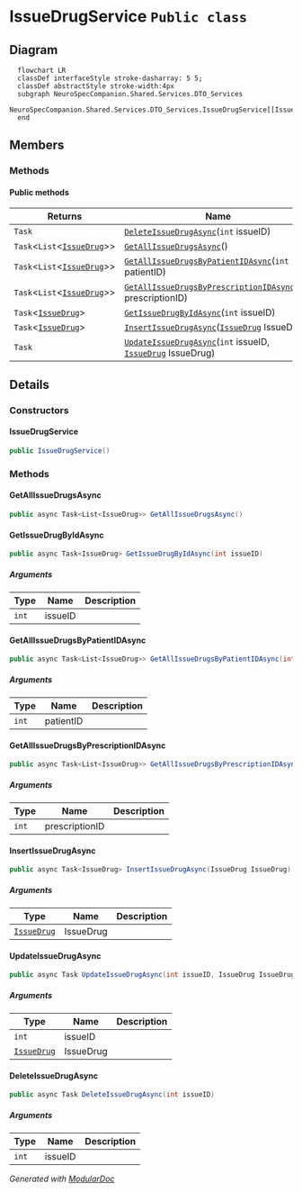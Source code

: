 # IssueDrugService `Public class`

## Diagram
```mermaid
  flowchart LR
  classDef interfaceStyle stroke-dasharray: 5 5;
  classDef abstractStyle stroke-width:4px
  subgraph NeuroSpecCompanion.Shared.Services.DTO_Services
  NeuroSpecCompanion.Shared.Services.DTO_Services.IssueDrugService[[IssueDrugService]]
  end
```

## Members
### Methods
#### Public  methods
| Returns | Name |
| --- | --- |
| `Task` | [`DeleteIssueDrugAsync`](#deleteissuedrugasync)(`int` issueID) |
| `Task`&lt;`List`&lt;[`IssueDrug`](./neurospecsharedmodelsdto-IssueDrug)&gt;&gt; | [`GetAllIssueDrugsAsync`](#getallissuedrugsasync)() |
| `Task`&lt;`List`&lt;[`IssueDrug`](./neurospecsharedmodelsdto-IssueDrug)&gt;&gt; | [`GetAllIssueDrugsByPatientIDAsync`](#getallissuedrugsbypatientidasync)(`int` patientID) |
| `Task`&lt;`List`&lt;[`IssueDrug`](./neurospecsharedmodelsdto-IssueDrug)&gt;&gt; | [`GetAllIssueDrugsByPrescriptionIDAsync`](#getallissuedrugsbyprescriptionidasync)(`int` prescriptionID) |
| `Task`&lt;[`IssueDrug`](./neurospecsharedmodelsdto-IssueDrug)&gt; | [`GetIssueDrugByIdAsync`](#getissuedrugbyidasync)(`int` issueID) |
| `Task`&lt;[`IssueDrug`](./neurospecsharedmodelsdto-IssueDrug)&gt; | [`InsertIssueDrugAsync`](#insertissuedrugasync)([`IssueDrug`](./neurospecsharedmodelsdto-IssueDrug) IssueDrug) |
| `Task` | [`UpdateIssueDrugAsync`](#updateissuedrugasync)(`int` issueID, [`IssueDrug`](./neurospecsharedmodelsdto-IssueDrug) IssueDrug) |

## Details
### Constructors
#### IssueDrugService
```csharp
public IssueDrugService()
```

### Methods
#### GetAllIssueDrugsAsync
```csharp
public async Task<List<IssueDrug>> GetAllIssueDrugsAsync()
```

#### GetIssueDrugByIdAsync
```csharp
public async Task<IssueDrug> GetIssueDrugByIdAsync(int issueID)
```
##### Arguments
| Type | Name | Description |
| --- | --- | --- |
| `int` | issueID |   |

#### GetAllIssueDrugsByPatientIDAsync
```csharp
public async Task<List<IssueDrug>> GetAllIssueDrugsByPatientIDAsync(int patientID)
```
##### Arguments
| Type | Name | Description |
| --- | --- | --- |
| `int` | patientID |   |

#### GetAllIssueDrugsByPrescriptionIDAsync
```csharp
public async Task<List<IssueDrug>> GetAllIssueDrugsByPrescriptionIDAsync(int prescriptionID)
```
##### Arguments
| Type | Name | Description |
| --- | --- | --- |
| `int` | prescriptionID |   |

#### InsertIssueDrugAsync
```csharp
public async Task<IssueDrug> InsertIssueDrugAsync(IssueDrug IssueDrug)
```
##### Arguments
| Type | Name | Description |
| --- | --- | --- |
| [`IssueDrug`](./neurospecsharedmodelsdto-IssueDrug) | IssueDrug |   |

#### UpdateIssueDrugAsync
```csharp
public async Task UpdateIssueDrugAsync(int issueID, IssueDrug IssueDrug)
```
##### Arguments
| Type | Name | Description |
| --- | --- | --- |
| `int` | issueID |   |
| [`IssueDrug`](./neurospecsharedmodelsdto-IssueDrug) | IssueDrug |   |

#### DeleteIssueDrugAsync
```csharp
public async Task DeleteIssueDrugAsync(int issueID)
```
##### Arguments
| Type | Name | Description |
| --- | --- | --- |
| `int` | issueID |   |

*Generated with* [*ModularDoc*](https://github.com/hailstorm75/ModularDoc)
